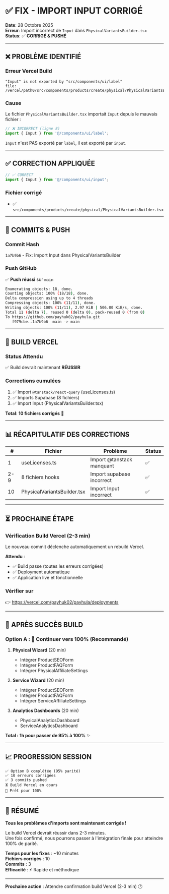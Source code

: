 # ✅ FIX - IMPORT INPUT CORRIGÉ

**Date**: 28 Octobre 2025  
**Erreur**: Import incorrect de `Input` dans `PhysicalVariantsBuilder.tsx`  
**Status**: ✅ **CORRIGÉ & PUSHÉ**

---

## ❌ PROBLÈME IDENTIFIÉ

### Erreur Vercel Build
```
"Input" is not exported by "src/components/ui/label"
file: /vercel/path0/src/components/products/create/physical/PhysicalVariantsBuilder.tsx:8:9
```

### Cause
Le fichier `PhysicalVariantsBuilder.tsx` importait `Input` depuis le mauvais fichier :

```typescript
// ❌ INCORRECT (ligne 8)
import { Input } from '@/components/ui/label';
```

`Input` n'est PAS exporté par `label`, il est exporté par `input`.

---

## ✅ CORRECTION APPLIQUÉE

```typescript
// ✅ CORRECT
import { Input } from '@/components/ui/input';
```

### Fichier corrigé
- ✅ `src/components/products/create/physical/PhysicalVariantsBuilder.tsx`

---

## 📝 COMMITS & PUSH

### Commit Hash
`1a7b9b6` - Fix: Import Input dans PhysicalVariantsBuilder

### Push GitHub
✅ **Push réussi** sur `main`

```bash
Enumerating objects: 18, done.
Counting objects: 100% (18/18), done.
Delta compression using up to 4 threads
Compressing objects: 100% (11/11), done.
Writing objects: 100% (11/11), 2.97 KiB | 506.00 KiB/s, done.
Total 11 (delta 7), reused 0 (delta 0), pack-reused 0 (from 0)
To https://github.com/payhuk02/payhula.git
   f979cbe..1a7b9b6  main -> main
```

---

## 🚀 BUILD VERCEL

### Status Attendu
✅ Build devrait maintenant **RÉUSSIR**

### Corrections cumulées
1. ✅ Import `@tanstack/react-query` (useLicenses.ts)
2. ✅ Imports Supabase (8 fichiers)
3. ✅ Import Input (PhysicalVariantsBuilder.tsx)

**Total**: **10 fichiers corrigés** 🎯

---

## 📊 RÉCAPITULATIF DES CORRECTIONS

| # | Fichier | Problème | Status |
|---|---------|----------|--------|
| 1 | useLicenses.ts | Import @tanstack manquant | ✅ |
| 2-9 | 8 fichiers hooks | Import supabase incorrect | ✅ |
| 10 | PhysicalVariantsBuilder.tsx | Import Input incorrect | ✅ |

---

## ⏳ PROCHAINE ÉTAPE

### Vérification Build Vercel (2-3 min)
Le nouveau commit déclenche automatiquement un rebuild Vercel.

**Attendu** :
- ✅ Build passe (toutes les erreurs corrigées)
- ✅ Deployment automatique
- ✅ Application live et fonctionnelle

### Vérifier sur
👉 https://vercel.com/payhuk02/payhula/deployments

---

## 🎯 APRÈS SUCCÈS BUILD

### Option A : 🚀 Continuer vers 100% (Recommandé)

1. **Physical Wizard** (20 min)
   - Intégrer ProductSEOForm
   - Intégrer ProductFAQForm
   - Intégrer PhysicalAffiliateSettings
   
2. **Service Wizard** (20 min)
   - Intégrer ProductSEOForm
   - Intégrer ProductFAQForm
   - Intégrer ServiceAffiliateSettings
   
3. **Analytics Dashboards** (20 min)
   - PhysicalAnalyticsDashboard
   - ServiceAnalyticsDashboard

**Total : 1h pour passer de 95% à 100%** ✨

---

## 📈 PROGRESSION SESSION

```
✅ Option B complétée (95% parité)
✅ 10 erreurs corrigées
✅ 3 commits pushed
⏳ Build Vercel en cours
🎯 Prêt pour 100%
```

---

## 🎊 RÉSUMÉ

**Tous les problèmes d'imports sont maintenant corrigés !**

Le build Vercel devrait réussir dans 2-3 minutes.  
Une fois confirmé, nous pourrons passer à l'intégration finale pour atteindre 100% de parité.

**Temps pour les fixes** : ~10 minutes  
**Fichiers corrigés** : 10  
**Commits** : 3  
**Efficacité** : ⚡ Rapide et méthodique

---

**Prochaine action** : Attendre confirmation build Vercel (2-3 min) 🕐

